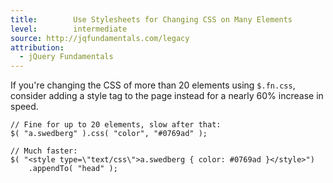 ```yaml
---
title:        Use Stylesheets for Changing CSS on Many Elements
level:        intermediate
source: http://jqfundamentals.com/legacy
attribution:
  - jQuery Fundamentals
---
```


If you're changing the CSS of more than 20 elements using `$.fn.css`, consider
adding a style tag to the page instead for a nearly 60% increase in speed.

```
// Fine for up to 20 elements, slow after that:
$( "a.swedberg" ).css( "color", "#0769ad" );

// Much faster:
$( "<style type=\"text/css\">a.swedberg { color: #0769ad }</style>")
	.appendTo( "head" );
```
